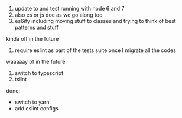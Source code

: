 1. update to and test running with node 6 and 7
3. also es or js doc as we go along too
3. es6ify including moving stuff to classes and trying to think of best patterns and stuff

kinda off in the future

1. require eslint as part of the tests suite once I migrate all the codes

waaaaay of in the future

1. switch to typescript
2. tslint


done:

- switch to yarn
- add eslint configs